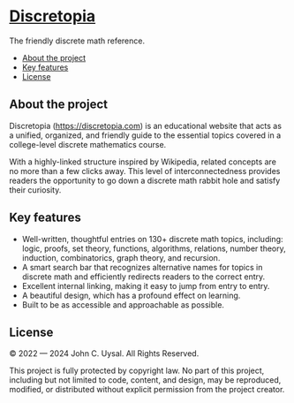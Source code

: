 # [Discretopia](https://discretopia.com)

The friendly discrete math reference.

- [About the project](#about-the-project)
- [Key features](#key-features)
- [License](#license)

## About the project

Discretopia (https://discretopia.com) is an educational website that acts as a unified, organized, and friendly guide to
the essential topics covered in a college-level discrete mathematics course.

With a highly-linked structure inspired by Wikipedia, related concepts are no more than a few clicks away. This level of
interconnectedness provides readers the opportunity to go down a discrete math rabbit hole and satisfy their curiosity.

## Key features

- Well-written, thoughtful entries on 130+ discrete math topics, including: logic, proofs, set theory, functions,
  algorithms, relations, number theory, induction, combinatorics, graph theory, and recursion.
- A smart search bar that recognizes alternative names for topics in discrete math and efficiently redirects readers to
  the correct entry.
- Excellent internal linking, making it easy to jump from entry to entry.
- A beautiful design, which has a profound effect on learning.
- Built to be as accessible and approachable as possible.

## License

© 2022 — 2024 John C. Uysal. All Rights Reserved.

This project is fully protected by copyright law. No part of this project, including but not limited to code, content,
and design, may be reproduced, modified, or distributed without explicit permission from the project creator.